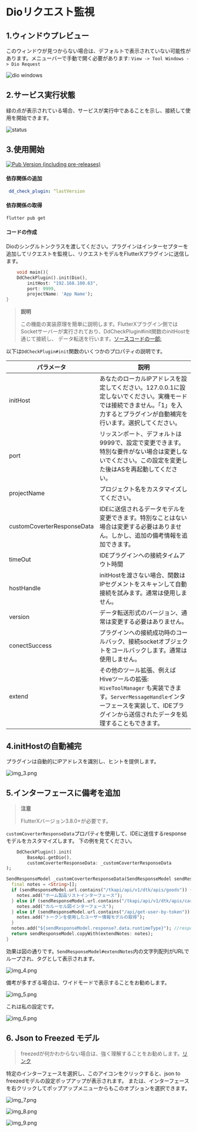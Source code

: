 # Dioリクエスト監視

## 1.ウィンドウプレビュー

このウィンドウが見つからない場合は、デフォルトで表示されていない可能性があります。メニューバーで手動で開く必要があります: `View -> Tool Windows -> Dio Request`

![dio windows](/images/dio/_dio_01.png)

## 2.サービス実行状態

緑の点が表示されている場合、サービスが実行中であることを示し、接続して使用を開始できます。

![status](/images/dio/img_2.png)

## 3.使用開始

[![Pub Version (including pre-releases)](https://img.shields.io/pub/v/dd_check_plugin)](https://pub.dev/packages/dd_check_plugin)

#### 依存関係の追加

```yaml
 dd_check_plugin: ^lastVersion
```

#### 依存関係の取得

```bash
flutter pub get
```

#### コードの作成

Dioのシングルトンクラスを渡してください。プラグインはインターセプターを追加してリクエストを監視し、リクエストモデルをFlutterXプラグインに送信します。

```dart
    void main(){
    DdCheckPlugin().init(Dio(),
        initHost: "192.168.100.63",
        port: 9999,
        projectName: 'App Name');
}
```

> **説明**
>
> この機能の実装原理を簡単に説明します。FlutterXプラグイン側ではSocketサーバーが実行されており、DdCheckPlugin#init関数のinitHostを通じて接続し、
> データ転送を行います。[ソースコードの一部:](https://github.com/mdddj/dd_flutter_idea_plugin/blob/d5a57dcf769fd59c383fd89d21e6f6503bff948c/src/main/kotlin/shop/itbug/fluttercheckversionx/socket/service/DioApiService.kt#L112)

以下は`DdCheckPlugin#init`関数のいくつかのプロパティの説明です。

| パラメータ | 説明 |
|---|---|
| initHost | あなたのローカルIPアドレスを設定してください。127.0.0.1に設定しないでください。実機モードでは接続できません。「1」を入力するとプラグインが自動補完を行います。選択してください。 |
| port | リッスンポート、デフォルトは9999で、設定で変更できます。特別な要件がない場合は変更しないでください。この設定を変更した後はASを再起動してください。 |
| projectName | プロジェクト名をカスタマイズしてください。 |
| customCoverterResponseData | IDEに送信されるデータモデルを変更できます。特別なことはない場合は変更する必要はありません。しかし、追加の備考情報を追加できます。 |
| timeOut | IDEプラグインへの接続タイムアウト時間 |
| hostHandle | initHostを渡さない場合、関数はIPセグメントをスキャンして自動接続を試みます。通常は使用しません。 |
| version | データ転送形式のバージョン、通常は変更する必要はありません。 |
| conectSuccess | プラグインへの接続成功時のコールバック、接続socketオブジェクトをコールバックします。通常は使用しません。 |
| extend | その他のツール拡張、例えばHiveツールの拡張: `HiveToolManager` も実装できます。`ServerMessageHandle`インターフェースを実装して、IDEプラグインから送信されたデータを処理することもできます。 |


## 4.initHostの自動補完

プラグインは自動的にIPアドレスを識別し、ヒントを提供します。

![img_3.png](/images/dio/img_3.png)

## 5.インターフェースに備考を追加

> **注意**
>
> FlutterXバージョン3.8.0+が必要です。

`customCoverterResponseData`プロパティを使用して、IDEに送信するresponseモデルをカスタマイズします。
下の例を見てください。

```dart
    DdCheckPlugin().init(
        BaseApi.getDio(),
        customCoverterResponseData: _customCoverterResponseData
);

SendResponseModel _customCoverterResponseData(SendResponseModel sendResponseModel) {
  final notes = <String>[];
  if (sendResponseModel.url.contains("/tkapi/api/v1/dtk/apis/goods")) {
    notes.add("ホーム製品リストインターフェース");
  } else if (sendResponseModel.url.contains("/tkapi/api/v1/dtk/apis/carousel-list")) {
    notes.add("カルーセル図インターフェース");
  } else if (sendResponseModel.url.contains("/api/get-user-by-token")) {
    notes.add("トークンを使用したユーザー情報モデルの取得");
  }
  notes.add("${sendResponseModel.response?.data.runtimeType}"); //response戻り値の型を追加
  return sendResponseModel.copyWith(extendNotes: notes);
}
```

効果は図の通りです。`SendResponseModel#extendNotes`内の文字列配列がURLでループされ、タグとして表示されます。

![img_4.png](/images/dio/img_4.png)

備考が多すぎる場合は、ワイドモードで表示することをお勧めします。

![img_5.png](/images/dio/img_5.png)

これは私の設定です。

![img_6.png](/images/dio/img_6.png)

## 6. Json to Freezed モデル

> freezedが何かわからない場合は、強く理解することをお勧めします。[リンク](https://pub.dev/packages/freezed)

特定のインターフェースを選択し、このアイコンをクリックすると、json to freezedモデルの設定ポップアップが表示されます。
または、インターフェースを右クリックしてポップアップメニューからもこのオプションを選択できます。

![img_7.png](/images/dio/img_7.png)

![img_8.png](/images/dio/img_8.png)

![img_9.png](/images/dio/img_9.png)
